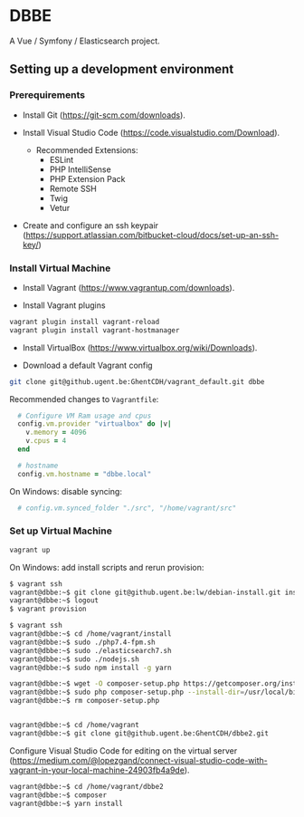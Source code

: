 # DBBE

A Vue / Symfony / Elasticsearch project.

## Setting up a development environment

### Prerequirements

* Install Git (<https://git-scm.com/downloads>).

* Install Visual Studio Code (<https://code.visualstudio.com/Download>).

  * Recommended Extensions:
    * ESLint
    * PHP IntelliSense
    * PHP Extension Pack
    * Remote SSH
    * Twig
    * Vetur

* Create and configure an ssh keypair (<https://support.atlassian.com/bitbucket-cloud/docs/set-up-an-ssh-key/>)

### Install Virtual Machine

* Install Vagrant (<https://www.vagrantup.com/downloads>).

* Install Vagrant plugins

```sh
vagrant plugin install vagrant-reload
vagrant plugin install vagrant-hostmanager
```

* Install VirtualBox (<https://www.virtualbox.org/wiki/Downloads>).

* Download a default Vagrant config

```sh
git clone git@github.ugent.be:GhentCDH/vagrant_default.git dbbe
```

Recommended changes to `Vagrantfile`:

```ruby
  # Configure VM Ram usage and cpus
  config.vm.provider "virtualbox" do |v|
    v.memory = 4096
    v.cpus = 4
  end

  # hostname
  config.vm.hostname = "dbbe.local"
```

On Windows: disable syncing:

```ruby
  # config.vm.synced_folder "./src", "/home/vagrant/src"
```

### Set up Virtual Machine

```sh
vagrant up
```

On Windows: add install scripts and rerun provision:

```sh
$ vagrant ssh
vagrant@dbbe:~$ git clone git@github.ugent.be:lw/debian-install.git install
vagrant@dbbe:~$ logout
$ vagrant provision
```

```sh
$ vagrant ssh
vagrant@dbbe:~$ cd /home/vagrant/install
vagrant@dbbe:~$ sudo ./php7.4-fpm.sh
vagrant@dbbe:~$ sudo ./elasticsearch7.sh
vagrant@dbbe:~$ sudo ./nodejs.sh
vagrant@dbbe:~$ sudo npm install -g yarn

vagrant@dbbe:~$ wget -O composer-setup.php https://getcomposer.org/installer
vagrant@dbbe:~$ sudo php composer-setup.php --install-dir=/usr/local/bin --filename=composer
vagrant@dbbe:~$ rm composer-setup.php


vagrant@dbbe:~$ cd /home/vagrant
vagrant@dbbe:~$ git clone git@github.ugent.be:GhentCDH/dbbe2.git
```

Configure Visual Studio Code for editing on the virtual server (<https://medium.com/@lopezgand/connect-visual-studio-code-with-vagrant-in-your-local-machine-24903fb4a9de>).

```sh
vagrant@dbbe:~$ cd /home/vagrant/dbbe2
vagrant@dbbe:~$ composer
vagrant@dbbe:~$ yarn install
```
